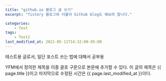 ```yaml
---
title: "github.io 블로그 글 쓰기"
excerpt: "Tistory 블로그와 더불어 Github blog도 해보려 합니다."

categories:
    - Test
tags:
    - Test2
last_modified_at: 2021-05-11T14:32:00-05:00
---
```


테스트용 글로서, 일단 포스트 쓰는 법에 대해서 공부용

YFM에서 정의한 제목을 이중 괄호 구문으로 본문에 추가할 수 있다.
이 글의 제목은 {{ page.title }}이고
마지막으로 수정된 시간은 {{ page.last_modified_at }}이다.
